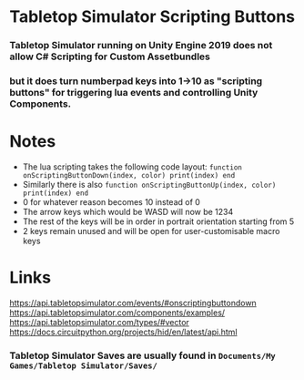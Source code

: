 # Tabletop Simulator Scripting Buttons
### Tabletop Simulator running on Unity Engine 2019 does not allow C# Scripting for Custom Assetbundles
### but it does turn numberpad keys into 1->10 as "scripting buttons" for triggering lua events and controlling Unity Components.

# Notes
* The lua scripting takes the following code layout: `function onScriptingButtonDown(index, color) print(index) end`
* Similarly there is also `function onScriptingButtonUp(index, color) print(index) end`
* 0 for whatever reason becomes 10 instead of 0
* The arrow keys which would be WASD will now be 1234
* The rest of the keys will be in order in portrait orientation starting from 5
* 2 keys remain unused and will be open for user-customisable macro keys

# Links
https://api.tabletopsimulator.com/events/#onscriptingbuttondown
https://api.tabletopsimulator.com/components/examples/
https://api.tabletopsimulator.com/types/#vector
https://docs.circuitpython.org/projects/hid/en/latest/api.html

### Tabletop Simulator Saves are usually found in `Documents/My Games/Tabletop Simulator/Saves/`